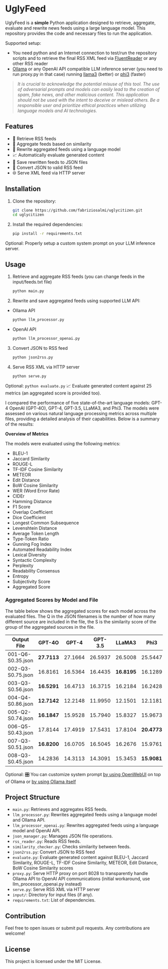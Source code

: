# UglyFeed

UglyFeed is a **simple** Python application designed to retrieve, aggregate, evaluate and rewrite news feeds using a large language model. This repository provides the code and necessary files to run the application.

Supported setup:

- You need python and an Internet connection to test/run the repository scripts and to retrieve the final RSS XML feed via [FluentReader](https://github.com/yang991178/fluent-reader) or any other RSS reader
- [Ollama](https://ollama.com/download) or any OpenAI API compatible LLM inference server (you need to run proxy.py in that case) running [llama3](https://ollama.com/library/llama3) (better) or [phi3](https://ollama.com/library/phi3) (faster)


> _It is crucial to acknowledge the potential misuse of this tool. The use of adversarial prompts and models can easily lead to the creation of spam, fake news, and other malicious content. This application should not be used with the intent to deceive or mislead others. Be a responsible user and prioritize ethical practices when utilizing language models and AI technologies._

## Features

- 📡 Retrieve RSS feeds
- 🧮 Aggregate feeds based on similarity
- 🤖 Rewrite aggregated feeds using a language model
- 📈 Automatically evaluate generated content
- 💾 Save rewritten feeds to JSON files
- 🔁 Convert JSON to valid RSS feed
- 🌐 Serve XML feed via HTTP server

## Installation

1. Clone the repository:
    ```sh
    git clone https://github.com/fabriziosalmi/uglycitizen.git
    cd uglycitizen
    ```

2. Install the required dependencies:
    ```sh
    pip install -r requirements.txt
    ```
Optional: 
Properly setup a custom system prompt on your LLM inference server.
   
## Usage

1. Retrieve and aggregate RSS feeds (you can change feeds in the input/feeds.txt file)
    ```sh
    python main.py
    ```
   
2. Rewrite and save aggregated feeds using supported LLM API:

 - Ollama API
    ```sh
    python llm_processor.py
    ```
 - OpenAI API
    ```sh
    python llm_processor_openai.py
    ```
    
3. Convert JSON to RSS feed
    ```sh
    python json2rss.py
    ```
    
4. Serve RSS XML via HTTP server
    ```sh
    python serve.py
    ```

Optional:
    ```
    python evaluate.py
    ```
📈 Evaluate generated content against 25 metrics (an aggregated score is provided too).

I compared the performance of five state-of-the-art language models: GPT-4 OpenAI (GPT-4O), GPT-4, GPT-3.5, LLaMA3, and Phi3. The models were assessed on various natural language processing metrics across multiple files, providing a detailed analysis of their capabilities. Below is a summary of the results:

**Overview of Metrics**

The models were evaluated using the following metrics:
- BLEU-1
- Jaccard Similarity
- ROUGE-L
- TF-IDF Cosine Similarity
- METEOR
- Edit Distance
- BoW Cosine Similarity
- WER (Word Error Rate)
- CIDEr
- Hamming Distance
- F1 Score
- Overlap Coefficient
- Dice Coefficient
- Longest Common Subsequence
- Levenshtein Distance
- Average Token Length
- Type-Token Ratio
- Gunning Fog Index
- Automated Readability Index
- Lexical Diversity
- Syntactic Complexity
- Perplexity
- Readability Consensus
- Entropy
- Subjectivity Score
- Aggregated Score

### Aggregated Scores by Model and File
The table below shows the aggregated scores for each model across the evaluated files. The Q in the JSON filenames is the number of how many different source are included in the file, the S is the similarity score of the group of the aggregated sources in the file.

| Output File                                    | GPT-4O | GPT-4 | GPT-3.5 | LLaMA3 | Phi3  |
|------------------------------------------------|--------|-------|---------|--------|-------|
| 001-Q6-S0.35.json               | **27.7113** | 27.1664| 26.5937 | 26.5008| 25.5447|
| 002-Q3-S0.75.json               | 16.8161| 16.5364| 16.4435 | **16.8195** | 16.1289|
| 003-Q3-S0.56.json               | **16.5291** | 16.4713| 16.3715 | 16.2184| 16.2428|
| 004-Q4-S0.86.json               | **12.7142** | 12.2148| 11.9950 | 12.1501| 12.1181|
| 005-Q2-S0.74.json               | **16.1847** | 15.9528| 15.7940 | 15.8327| 15.9673|
| 006-Q5-S0.43.json               | 17.8144| 17.4919| 17.5431 | 17.8104| **20.4773** |
| 007-Q3-S0.51.json               | **16.8200** | 16.0705| 16.5045 | 16.2676| 15.9761|
| 008-Q3-S0.45.json               | 14.2836| 14.3113| 14.3091 | 15.3453| **15.9081** |

Optional: 
🎛️ You can customize system prompt [by using OpenWebUI](https://github.com/open-webui/open-webui) on top of Ollama or [by using Ollama itself](https://github.com/ollama/ollama/blob/main/docs/modelfile.md)
  
## Project Structure

- `main.py`: Retrieves and aggregates RSS feeds.
- `llm_processor.py`: Rewrites aggregated feeds using a language model and Ollama API.
- `llm_processor_openai.py`: Rewrites aggregated feeds using a language model and OpenAI API.
- `json_manager.py`: Manages JSON file operations.
- `rss_reader.py`: Reads RSS feeds.
- `similarity_checker.py`: Checks similarity between feeds.
- `json2rss.py`: Convert JSON to RSS feed
- `evaluate.py`: Evaluate generated content against BLEU-1, Jaccard Similarity, ROUGE-L, TF-IDF Cosine Similarity, METEOR, Edit Distance, BoW Cosine Similarity scores
- `proxy.py`: Serve HTTP proxy on port 8028 to transparently handle Ollama API to OpenAI API communications (initial workaround, use llm_processor_openai.py instead)
- `serve.py`: Serve RSS XML via HTTP server
- `input/`: Directory for input files (if any).
- `requirements.txt`: List of dependencies.

## Contribution

Feel free to open issues or submit pull requests. Any contributions are welcome!

## License

This project is licensed under the MIT License.
